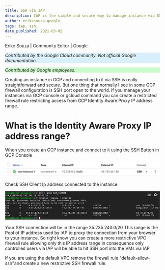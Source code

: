 ```yaml
---
title: SSH via IAP
description: IAP is the simple and secure way to manage instance via SSH.
author: erikesouza-google
tags: iap, ssh, 
date_published: 2021-03-02
---
```


Erike Souza | Community Editor | Google

<p style="background-color:#D9EFFC;"><i>Contributed by the Google Cloud community. Not official Google documentation.</i></p>
<p style="background-color:#CAFACA;"><i>Contributed by Google employees.</i></p>

Creating an instance in GCP and connecting to it via SSH is really straightforward and secure. But one thing that normally I see in some 
GCP firewall configuration is SSH port open to the world. If you manage your instances via GCP console or gcloud command 
you can create a restricted firewall rule restricting access  from GCP Identity Aware Proxy IP address range.

# What is the Identity Aware Proxy IP address range?

When you create an GCP instance and connect to it using the SSH Button in GCP Console

![SSH button](ssh-to-vm.png?raw=true)


Check SSH Client Ip address connected to the instance

![SSH client IP Address](check-ssh-client.png?raw=true)


Your SSH connection will be in the range 35.235.240.0/20 This range is the Pool of IP address used by IAP to proxy the connection 
from your browser to your instance. So right know you can create a more restrictive VPC firewall rule allowing only this IP address range
in consequence only controlled users via IAP will be able to hit SSH port into the VMs via IAP

If you are using the default VPC remove the firewall rule "default-allow-ssh"and create a new restrictive SSH firewall rule.  

